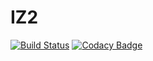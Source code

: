 # IZ2

[![Build Status](https://travis-ci.org/mortawe/IZ2.svg?branch=master)](https://travis-ci.org/mortawe/IZ2)
[![Codacy Badge](https://api.codacy.com/project/badge/Grade/a9c4c3b6f9e3458ea0d0972dc21680a4)](https://www.codacy.com/manual/mortawe/IZ2?utm_source=github.com&amp;utm_medium=referral&amp;utm_content=mortawe/IZ2&amp;utm_campaign=Badge_Grade)
